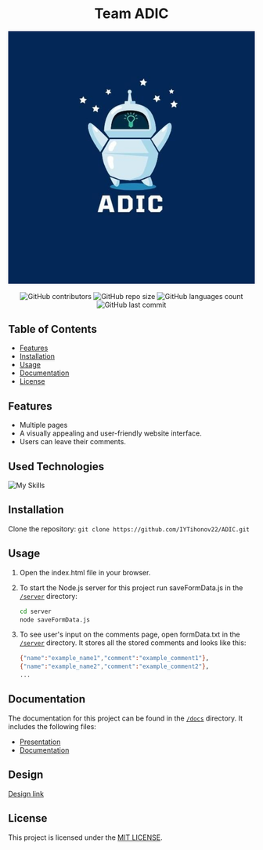  <h1 align="center">Team ADIC</h1>

<p align="center">
    <img src="/images/logo.png"/>
</p>

<p align="center">
    <img alt="GitHub contributors" src="https://img.shields.io/github/contributors/IYTihonov22/ADIC?style=flat-square">
    <img alt="GitHub repo size" src="https://img.shields.io/github/repo-size/IYTihonov22/ADIC?style=flat-square">
    <img alt="GitHub languages count" src="https://img.shields.io/github/languages/count/IYTihonov22/ADIC?style=flat-square">
    <img alt="GitHub last commit" src="https://img.shields.io/github/last-commit/IYTihonov22/ADIC?style=flat-square">
</p>

## Table of Contents
- [Features](#features)
- [Installation](#installation)
- [Usage](#usage)
- [Documentation](#documentation)
- [License](#license)

## Features
- Multiple pages
- A visually appealing and user-friendly website interface.
- Users can leave their comments.

## Used Technologies
![My Skills](https://skills.thijs.gg/icons?i=html,css,js,nodejs,figma,vscode,git)

## Installation
Clone the repository: `git clone https://github.com/IYTihonov22/ADIC.git`


## Usage
1. Open the index.html file in your browser.
2. To start the Node.js server for this project run saveFormData.js in the [`/server`](./server) directory:

   ```bash
   cd server
   node saveFormData.js

3. To see user's input on the comments page, open formData.txt in the [`/server`](./server) directory.
   It stores all the stored comments and looks like this:

   ```bash
   {"name":"example_name1","comment":"example_comment1"},
   {"name":"example_name2","comment":"example_comment2"},
   ...

## Documentation
The documentation for this project can be found in the [`/docs`](./docs) directory. It includes the following files:
- [Presentation](/docs/presentation.pptx)
- [Documentation](/docs/documentation.docx)

## Design
[Design link](https://www.figma.com/file/dzYfin0IEKEo6wkyrSy2FA/adic?type=design&node-id=0-1&t=kGGYMK0wHTMNJldL-0)

## License
This project is licensed under the [MIT LICENSE](/LICENSE).
